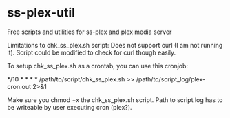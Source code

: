 ss-plex-util
============

Free scripts and utilities for ss-plex and plex media server

Limitations to chk_ss_plex.sh script: Does not support curl (I am not running it). Script could be modified to check 
for curl though easily.

To setup chk_ss_plex.sh as a crontab, you can use this cronjob:

*/10 * * * * /path/to/script/chk_ss_plex.sh >> /path/to/script_log/plex-cron.out 2>&1

Make sure you chmod +x the chk_ss_plex.sh script. Path to script log has to be writeable by user executing cron (plex?).


